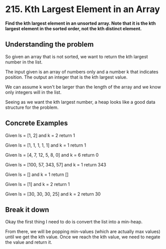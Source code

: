 # 215. Kth Largest Element in an Array #

**Find the kth largest element in an unsorted array. Note that it is the kth largest element in the sorted order, not the kth distinct element.**

## Understanding the problem ##

So given an array that is not sorted, we want to return the kth largest number in the list.

The input given is an array of numbers only and a number k that indicates position. The output an integer that is the kth largest value.

We can assume k won't be larger than the length of the array and we know only integers will in the list.

Seeing as we want the kth largest number, a heap looks like a good data structure for the problem.

## Concrete Examples ##

Given ls = [1, 2] and k = 2
return 1

Given ls = [1, 1, 1, 1, 1] and k = 1
return 1

Given ls = [4, 7, 12, 5, 8, 0] and k = 6
return 0

Given ls = [100, 57, 343, 57] and k = 1
return 343

Given ls = [] and k = 1
return []

Given ls = [1] and k = 2
return 1

Given ls = [30, 30, 30, 25] and k = 2
return 30

## Break it down ##

Okay the first thing I need to do is convert the list into a min-heap.

From there, we will be popping min-values (which are actually max values) until we get the kth value. Once we reach the kth value, we need to negate the value and return it.  
